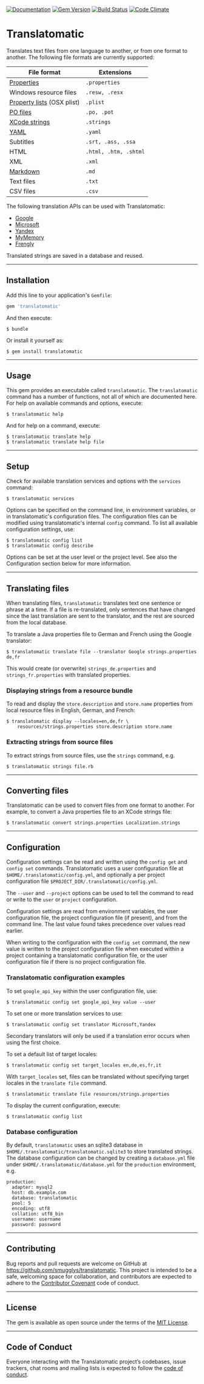 [![Documentation](http://img.shields.io/badge/yard-docs-blue.svg)](http://www.rubydoc.info/gems/translatomatic)
[![Gem Version](https://badge.fury.io/rb/translatomatic.svg)](https://badge.fury.io/rb/translatomatic)
[![Build Status](https://travis-ci.org/smugglys/translatomatic.svg?branch=master)](https://travis-ci.org/smugglys/translatomatic)
[![Code Climate](https://codeclimate.com/github/smugglys/translatomatic.svg)](https://codeclimate.com/github/smugglys/translatomatic)

# Translatomatic

Translates text files from one language to another, or from one format to another.  The following file formats are currently supported:

| File format | Extensions |
|---|---|
| [Properties](https://en.wikipedia.org/wiki/.properties)| `.properties`|
| Windows resource files | `.resw, .resx` |
| [Property lists](https://en.wikipedia.org/wiki/Property_list) (OSX plist) | `.plist` |
| [PO files](https://www.gnu.org/software/gettext/manual/html_node/PO-Files.html) | `.po, .pot` |
| [XCode strings](https://developer.apple.com/library/content/documentation/Cocoa/Conceptual/LoadingResources/Strings/Strings.html) | `.strings` |
| [YAML](http://yaml.org/) | `.yaml` |
| Subtitles | `.srt, .ass, .ssa` |
| HTML | `.html, .htm, .shtml` |
| XML | `.xml` |
| [Markdown](https://en.wikipedia.org/wiki/Markdown) | `.md` |
| Text files | `.txt` |
| CSV files | `.csv` |

The following translation APIs can be used with Translatomatic:

* [Google](https://cloud.google.com/translate/)
* [Microsoft](https://www.microsoft.com/en-us/translator/translatorapi.aspx)
* [Yandex](https://tech.yandex.com/translate/)
* [MyMemory](https://mymemory.translated.net/doc/)
* [Frengly](http://www.frengly.com/api)

Translated strings are saved in a database and reused.

---
## Installation

Add this line to your application's `Gemfile`:

```ruby
gem 'translatomatic'
```

And then execute:

    $ bundle

Or install it yourself as:

    $ gem install translatomatic

---
## Usage

This gem provides an executable called `translatomatic`. The `translatomatic` command has a number of functions, not all of which are documented here. For help on available commands and options, execute:

    $ translatomatic help

And for help on a command, execute:

    $ translatomatic translate help
    $ translatomatic translate help file

---
## Setup

Check for available translation services and options with the `services` command:

    $ translatomatic services

Options can be specified on the command line, in environment variables, or in translatomatic's configuration files. The configuration files can be modified using translatomatic's internal `config` command. To list all available configuration settings, use:

    $ translatomatic config list
    $ translatomatic config describe

Options can be set at the user level or the project level. See also the Configuration section below for more information.

---
## Translating files

When translating files, `translatomatic` translates text one sentence or phrase at a time.  If a file is re-translated, only sentences that have changed since the last translation are sent to the translator, and the rest are sourced from the local database.

To translate a Java properties file to German and French using the Google translator:

    $ translatomatic translate file --translator Google strings.properties de,fr

This would create (or overwrite) `strings_de.properties` and `strings_fr.properties` with translated properties.

### Displaying strings from a resource bundle

To read and display the `store.description` and `store.name` properties from local resource files in English, German, and French:

    $ translatomatic display --locales=en,de,fr \
        resources/strings.properties store.description store.name

### Extracting strings from source files

To extract strings from source files, use the `strings` command, e.g.

    $ translatomatic strings file.rb

---
## Converting files

Translatomatic can be used to convert files from one format to another.
For example, to convert a Java properties file to an XCode strings file:

    $ translatomatic convert strings.properties Localization.strings

---
## Configuration

Configuration settings can be read and written using the `config get` and `config set` commands. Translatomatic uses a user configuration file at `$HOME/.translatomatic/config.yml`, and optionally a per project configuration file `$PROJECT_DIR/.translatomatic/config.yml`.

The `--user` and `--project` options can be used to tell the command to read or write to the `user` or `project` configuration.

Configuration settings are read from environment variables, the user configuration file, the project configuration file (if present), and from the command line. The last value found takes precedence over values read earlier.

When writing to the configuration with the `config set` command, the new value is written to the project configuration file when executed within a project containing a translatomatic configuration file, or the user configuration file if there is no project configuration file.

### Translatomatic configuration examples

To set `google_api_key` within the user configuration file, use:

    $ translatomatic config set google_api_key value --user

To set one or more translation services to use:

    $ translatomatic config set translator Microsoft,Yandex

Secondary translators will only be used if a translation error occurs when using the first choice.

To set a default list of target locales:

    $ translatomatic config set target_locales en,de,es,fr,it

With `target_locales` set, files can be translated without specifying target locales in the `translate file` command.

    $ translatomatic translate file resources/strings.properties

To display the current configuration, execute:

    $ translatomatic config list

### Database configuration

By default, `translatomatic` uses an sqlite3 database in `$HOME/.translatomatic/translatomatic.sqlite3` to store translated strings.
The database configuration can be changed by creating a `database.yml` file under `$HOME/.translatomatic/database.yml` for the `production` environment, e.g.

    production:
      adapter: mysql2
      host: db.example.com
      database: translatomatic
      pool: 5
      encoding: utf8
      collation: utf8_bin
      username: username
      password: password

---
## Contributing

Bug reports and pull requests are welcome on GitHub at https://github.com/smugglys/translatomatic. This project is intended to be a safe, welcoming space for collaboration, and contributors are expected to adhere to the [Contributor Covenant](http://contributor-covenant.org) code of conduct.

---
## License

The gem is available as open source under the terms of the [MIT License](https://opensource.org/licenses/MIT).

---
## Code of Conduct

Everyone interacting with the Translatomatic project’s codebases, issue trackers, chat rooms and mailing lists is expected to follow the [code of conduct](https://github.com/smugglys/translatomatic/blob/master/CODE_OF_CONDUCT.md).
